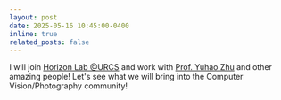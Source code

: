 ```yaml
---
layout: post
date: 2025-05-16 10:45:00-0400
inline: true
related_posts: false
---
```


I will join [Horizon Lab @URCS](https://horizon-lab.org/) and work with [Prof. Yuhao Zhu](https://yuhaozhu.com/) and other amazing people! Let's see what we will bring into the Computer Vision/Photography community!
